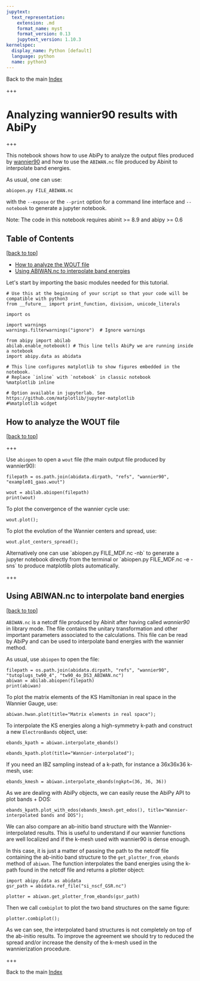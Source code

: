 ```yaml
---
jupytext:
  text_representation:
    extension: .md
    format_name: myst
    format_version: 0.13
    jupytext_version: 1.10.3
kernelspec:
  display_name: Python [default]
  language: python
  name: python3
---
```


Back to the main [Index](index.ipynb) <a id="top"></a>

+++

# Analyzing wannier90 results with AbiPy

+++

This notebook shows how to use AbiPy to analyze the output files
produced by [wannier90](http://www.wannier.org/) and how to use the `ABIWAN.nc` file
produced by Abinit to interpolate band energies.

As usual, one can use:

    abiopen.py FILE_ABIWAN.nc
    
with the `--expose` or the `--print` option for a command line interface
and `--notebook` to generate a jupyter notebook.

Note: The code in this notebook requires abinit >= 8.9 and abipy >= 0.6


## Table of Contents
[[back to top](#top)]

- [How to analyze the WOUT file](#How-to-analyze-the-WOUT-file)
- [Using ABIWAN.nc to interpolate band energies](#Using-ABIWAN.nc-to-interpolate-band-energies)

Let's start by importing the basic modules needed for this tutorial.

```{code-cell} ipython3
# Use this at the beginning of your script so that your code will be compatible with python3
from __future__ import print_function, division, unicode_literals

import os

import warnings 
warnings.filterwarnings("ignore")  # Ignore warnings

from abipy import abilab
abilab.enable_notebook() # This line tells AbiPy we are running inside a notebook
import abipy.data as abidata

# This line configures matplotlib to show figures embedded in the notebook.
# Replace `inline` with `notebook` in classic notebook
%matplotlib inline   

# Option available in jupyterlab. See https://github.com/matplotlib/jupyter-matplotlib
#%matplotlib widget  
```

## How to analyze the WOUT file  
[[back to top](#top)]

+++

Use `abiopen` to open a `wout` file (the main output file produced by wannier90):

```{code-cell} ipython3
filepath = os.path.join(abidata.dirpath, "refs", "wannier90", "example01_gaas.wout")

wout = abilab.abiopen(filepath)
print(wout)
```

To plot the convergence of the wannier cycle use:

```{code-cell} ipython3
wout.plot();
```

To plot the evolution of the Wannier centers and spread, use:

```{code-cell} ipython3
wout.plot_centers_spread();
```

<div class="alert alert-info" role="alert">
Alternatively one can use `abiopen.py FILE_MDF.nc -nb` to generate a jupyter notebook directly from the terminal
or `abiopen.py FILE_MDF.nc -e -sns` to produce matplotlib plots automatically.
</div>

+++

## Using ABIWAN.nc to interpolate band energies
[[back to top](#top)]


`ABIWAN.nc` is a netcdf file produced by Abinit after having called *wannier90* in library mode.
The file contains the unitary transformation and other important parameters associated to the calculations.
This file can be read by AbiPy and can be used to interpolate band energies with the wannier method.

As usual, use `abiopen` to open the file:

```{code-cell} ipython3
filepath = os.path.join(abidata.dirpath, "refs", "wannier90", "tutoplugs_tw90_4", "tw90_4o_DS3_ABIWAN.nc")
abiwan = abilab.abiopen(filepath)
print(abiwan)
```

To plot the matrix elements of the KS Hamiltonian in real space in the Wannier Gauge, use:

```{code-cell} ipython3
abiwan.hwan.plot(title="Matrix elements in real space");
```

To interpolate the KS energies along a high-symmetry k-path and construct 
a new `ElectronBands` object, use:

```{code-cell} ipython3
ebands_kpath = abiwan.interpolate_ebands()
```

```{code-cell} ipython3
ebands_kpath.plot(title="Wannier-interpolated");
```

If you need an IBZ sampling instead of a k-path, for instance a 36x36x36 k-mesh, use:

```{code-cell} ipython3
ebands_kmesh = abiwan.interpolate_ebands(ngkpt=(36, 36, 36))
```

As we are dealing with AbiPy objects, we can easily reuse the AbiPy API to plot bands + DOS:

```{code-cell} ipython3
ebands_kpath.plot_with_edos(ebands_kmesh.get_edos(), title="Wannier-interpolated bands and DOS");
```

We can also compare an ab-initio band structure with the Wannier-interpolated results.
This is useful to understand if our wannier functions are well localized and if the 
k-mesh used with wannier90 is dense enough.

In this case, it is just a matter of passing the path to the netcdf file 
containing the ab-initio band structure to the `get_plotter_from_ebands` method of `abiwan`.
The function interpolates the band energies using the k-path found in the netcdf file 
and returns a plotter object:

```{code-cell} ipython3
import abipy.data as abidata
gsr_path = abidata.ref_file("si_nscf_GSR.nc")

plotter = abiwan.get_plotter_from_ebands(gsr_path)
```

Then we call `combiplot` to plot the two band structures on the same figure:

```{code-cell} ipython3
plotter.combiplot();
```

As we can see, the interpolated band structures is not completely on top of the ab-initio
results. To improve the agreement we should try to reduced the spread and/or increase 
the density of the k-mesh used in the wannierization procedure.

+++

Back to the main [Index](index.ipynb)

```{code-cell} ipython3

```

